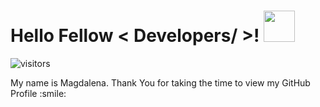 ### <h1> Hello Fellow < Developers/ >! <img src = "https://raw.githubusercontent.com/MartinHeinz/MartinHeinz/master/wave.gif" width = 50px> </h1>
<p align='center'>

<p align='center'>

![visitors](https://visitor-badge.glitch.me/badge?page_id=magdakolaniak.magdakolaniak)

</p>
<div size='20px'> My name is Magdalena. Thank You for taking the time to view my GitHub Profile :smile: 
</div>
